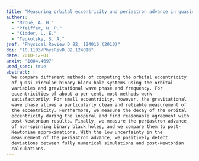 ```yaml
---
title: "Measuring orbital eccentricity and periastron advance in quasicircular black hole simulations"
authors:
  - "Mroué, A. H."
  - "Pfeiffer, H. P."
  - "Kidder, L. E."
  - "Teukolsky, S. A."
jref: "Physical Review D 82, 124016 (2010)"
doi: "10.1103/PhysRevD.82.124016"
date: 2010-12-01
arxiv: "1004.4697"
used_spec: true
abstract: |
  We compare different methods of computing the orbital eccentricity
  of quasi-circular binary black hole systems using the orbital
  variables and gravitational wave phase and frequency. For
  eccentricities of about a per cent, most methods work
  satisfactorily. For small eccentricity, however, the gravitational
  wave phase allows a particularly clean and reliable measurement of
  the eccentricity. Furthermore, we measure the decay of the orbital
  eccentricity during the inspiral and find reasonable agreement with
  post-Newtonian results. Finally, we measure the periastron advance
  of non-spinning binary black holes, and we compare them to post-
  Newtonian approximations. With the low uncertainty in the
  measurement of the periastron advance, we positively detect
  deviations between fully numerical simulations and post-Newtonian
  calculations.
---
```

